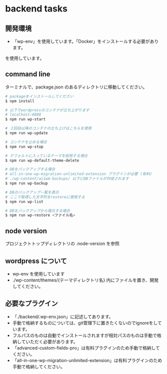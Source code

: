 # backend tasks

## 開発環境

- 「wp-env」を使用しています。「Docker」をインストールする必要があります。

を使用しています。

## command line

ターミナルで、package.json のあるディレクトリに移動してください。

```bash
# packageをインストールしてください
$ npm install

# 以下でwordpressのコンテナが立ち上がります
# localhost:8888
$ npm run wp-start

# ２回目以降のコンテナの立ち上げはこちらを使用
$ npm run wp-update

# コンテナを止める場合
$ npm run wp-stop

# デフォルトに入っているテーマを削除する場合
$ npm run wp-default-theme-delete

# DBをバックアップする場合
# all-in-one-wp-migration-unlimited-extension プラグインが必要 (有料)
# ./wp-content/ai1wm-backups/ 以下にDBファイルが作成されます
$ npm run wp-backup

# DBのバックアップ一覧を表示
# ここで取得した文字列をrestoreに使用する
$ npm run wp-list

# DBをバックアップから復元する場合
$ npm run wp-restore <ファイル名>


```

## node version

プロジェクトトップディレクトリの .node-version を参照

## wordpress について

- wp-env を使用しています
- ./wp-content/themes/{テーマディレクトリ名} 内にファイルを置き、開発してください。

## 必要なプラグイン

- 「./backend/.wp-env.json」に記述してあります。
- 手動で格納するものについては、git管理下に置きたくないのでignoreをしています。
- フルパスのものは自動でインストールされますが相対パスのものは手動で格納していただく必要があります。
- 「advanced-custom-fields-pro」は有料プラグインのため手動で格納してください。
- 「all-in-one-wp-migration-unlimited-extension」は有料プラグインのため手動で格納してください。



